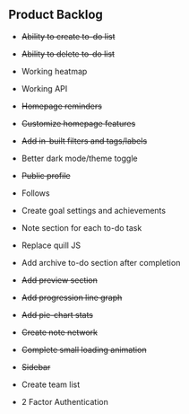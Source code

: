 ## Product Backlog

* ~~Ability to create to-do list~~

* ~~Ability to delete to-do list~~

* Working heatmap

* Working API

* ~~Homepage reminders~~

* ~~Customize homepage features~~

* ~~Add in-built filters and tags/labels~~

* Better dark mode/theme toggle

* ~~Public profile~~

* Follows

* Create goal settings and achievements

* Note section for each to-do task

* Replace quill JS

* Add archive to-do section after completion

* ~~Add preview section~~

* ~~Add progression line graph~~

* ~~Add pie-chart stats~~

* ~~Create note network~~

* ~~Complete small loading animation~~

* ~~Sidebar~~

* Create team list

* 2 Factor Authentication